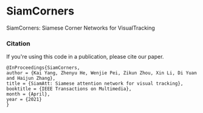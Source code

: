 # SiamCorners
SiamCorners: Siamese Corner Networks for VisualTracking


### Citation
If you're using this code in a publication, please cite our paper.

	@InProceedings{SiamCorners,
	author = {Kai Yang, Zhenyu He, Wenjie Pei, Zikun Zhou, Xin Li, Di Yuan and Haijun Zhang},
	title = {SiamAtt: Siamese attention network for visual tracking},
	booktitle = {IEEE Transactions on Multimedia},
	month = {April},
	year = {2021}
	}
